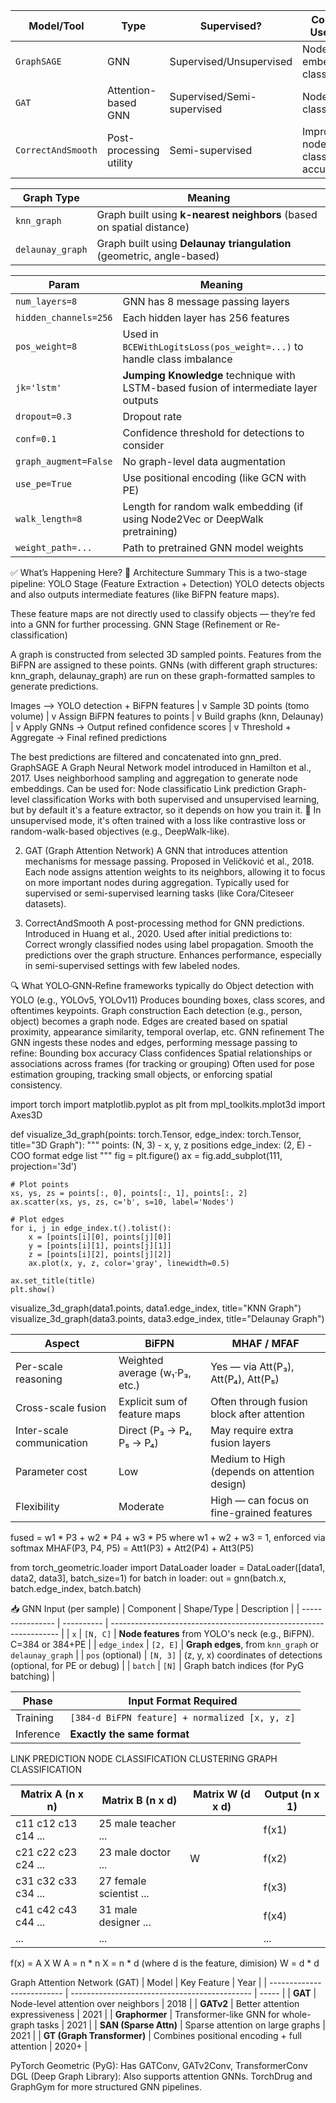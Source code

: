 | Model/Tool         | Type                    | Supervised?                | Common Use Case                       |
| ------------------ | ----------------------- | -------------------------- | ------------------------------------- |
| `GraphSAGE`        | GNN                     | Supervised/Unsupervised    | Node/graph embedding, classification  |
| `GAT`              | Attention-based GNN     | Supervised/Semi-supervised | Node classification                   |
| `CorrectAndSmooth` | Post-processing utility | Semi-supervised            | Improves node classification accuracy |

| Graph Type       | Meaning                                                               |
| ---------------- | --------------------------------------------------------------------- |
| `knn_graph`      | Graph built using **k-nearest neighbors** (based on spatial distance) |
| `delaunay_graph` | Graph built using **Delaunay triangulation** (geometric, angle-based) |

| Param                 | Meaning                                                                              |
| --------------------- | ------------------------------------------------------------------------------------ |
| `num_layers=8`        | GNN has 8 message passing layers                                                     |
| `hidden_channels=256` | Each hidden layer has 256 features                                                   |
| `pos_weight=8`        | Used in `BCEWithLogitsLoss(pos_weight=...)` to handle class imbalance                |
| `jk='lstm'`           | **Jumping Knowledge** technique with LSTM-based fusion of intermediate layer outputs |
| `dropout=0.3`         | Dropout rate                                                                         |
| `conf=0.1`            | Confidence threshold for detections to consider                                      |
| `graph_augment=False` | No graph-level data augmentation                                                     |
| `use_pe=True`         | Use positional encoding (like GCN with PE)                                           |
| `walk_length=8`       | Length for random walk embedding (if using Node2Vec or DeepWalk pretraining)         |
| `weight_path=...`     | Path to pretrained GNN model weights                                                 |

✅ What’s Happening Here?
🔧 Architecture Summary
This is a two-stage pipeline:
YOLO Stage (Feature Extraction + Detection)
YOLO detects objects and also outputs intermediate features (like BiFPN feature maps).

These feature maps are not directly used to classify objects — they’re fed into a GNN for further processing.
GNN Stage (Refinement or Re-classification)

A graph is constructed from selected 3D sampled points.
Features from the BiFPN are assigned to these points.
GNNs (with different graph structures: knn_graph, delaunay_graph) are run on these graph-formatted samples to generate predictions.

Images --> YOLO detection + BiFPN features
             |
             v
    Sample 3D points (tomo volume)
             |
             v
    Assign BiFPN features to points
             |
             v
    Build graphs (knn, Delaunay)
             |
             v
    Apply GNNs → Output refined confidence scores
             |
             v
    Threshold + Aggregate → Final refined predictions

The best predictions are filtered and concatenated into gnn_pred.
 GraphSAGE
A Graph Neural Network model introduced in Hamilton et al., 2017.
Uses neighborhood sampling and aggregation to generate node embeddings.
Can be used for:
    Node classificatio
    Link prediction
    Graph-level classification
Works with both supervised and unsupervised learning, but by default it's a feature extractor, so it depends on how you train it.
🧠 In unsupervised mode, it's often trained with a loss like contrastive loss or random-walk-based objectives (e.g., DeepWalk-like).


2. GAT (Graph Attention Network)
A GNN that introduces attention mechanisms for message passing.
Proposed in Veličković et al., 2018.
Each node assigns attention weights to its neighbors, allowing it to focus on more important nodes during aggregation.
Typically used for supervised or semi-supervised learning tasks (like Cora/Citeseer datasets).

3. CorrectAndSmooth
A post-processing method for GNN predictions.
Introduced in Huang et al., 2020.
Used after initial predictions to:
    Correct wrongly classified nodes using label propagation.
    Smooth the predictions over the graph structure.
    Enhances performance, especially in semi-supervised settings with few labeled nodes.

🔍 What YOLO‑GNN‑Refine frameworks typically do
Object detection with YOLO (e.g., YOLOv5, YOLOv11)
Produces bounding boxes, class scores, and oftentimes keypoints.
Graph construction
    Each detection (e.g., person, object) becomes a graph node.
    Edges are created based on spatial proximity, appearance similarity, temporal overlap, etc.
    GNN refinement
The GNN ingests these nodes and edges, performing message passing to refine:
    Bounding box accuracy
    Class confidences
    Spatial relationships or associations across frames (for tracking or grouping)
Often used for pose estimation grouping, tracking small objects, or enforcing spatial consistency.


import torch
import matplotlib.pyplot as plt
from mpl_toolkits.mplot3d import Axes3D

def visualize_3d_graph(points: torch.Tensor, edge_index: torch.Tensor, title="3D Graph"):
    """
    points: (N, 3) - x, y, z positions
    edge_index: (2, E) - COO format edge list
    """
    fig = plt.figure()
    ax = fig.add_subplot(111, projection='3d')
    
    # Plot points
    xs, ys, zs = points[:, 0], points[:, 1], points[:, 2]
    ax.scatter(xs, ys, zs, c='b', s=10, label='Nodes')
    
    # Plot edges
    for i, j in edge_index.t().tolist():
        x = [points[i][0], points[j][0]]
        y = [points[i][1], points[j][1]]
        z = [points[i][2], points[j][2]]
        ax.plot(x, y, z, color='gray', linewidth=0.5)

    ax.set_title(title)
    plt.show()

visualize_3d_graph(data1.points, data1.edge_index, title="KNN Graph")
visualize_3d_graph(data3.points, data3.edge_index, title="Delaunay Graph")


| Aspect                    | **BiFPN**                      | **MHAF / MFAF**                              |
| ------------------------- | ------------------------------ | -------------------------------------------- |
| Per-scale reasoning       | Weighted average (w₁·P₃, etc.) | Yes — via Att(P₃), Att(P₄), Att(P₅)          |
| Cross-scale fusion        | Explicit sum of feature maps   | Often through fusion block after attention   |
| Inter-scale communication | Direct (P₃ → P₄, P₅ → P₄)      | May require extra fusion layers              |
| Parameter cost            | Low                            | Medium to High (depends on attention design) |
| Flexibility               | Moderate                       | High — can focus on fine-grained features    |

fused = w1 * P3 + w2 * P4 + w3 * P5
    where w1 + w2 + w3 = 1, enforced via softmax
MHAF(P3, P4, P5) = Att1(P3) + Att2(P4) + Att3(P5)


from torch_geometric.loader import DataLoader
loader = DataLoader([data1, data2, data3], batch_size=1)
for batch in loader:
    out = gnn(batch.x, batch.edge_index, batch.batch)


📥 GNN Input (per sample)
| Component        | Shape/Type | Description                                                       |
| ---------------- | ---------- | ----------------------------------------------------------------- |
| `x`              | `[N, C]`   | **Node features** from YOLO's neck (e.g., BiFPN). C=384 or 384+PE |
| `edge_index`     | `[2, E]`   | **Graph edges**, from `knn_graph` or `delaunay_graph`             |
| `pos` (optional) | `[N, 3]`   | (z, y, x) coordinates of detections (optional, for PE or debug)   |
| `batch`          | `[N]`      | Graph batch indices (for PyG batching)                            |


| Phase     | Input Format Required                          |
| --------- | ---------------------------------------------- |
| Training  | `[384-d BiFPN feature] + normalized [x, y, z]` |
| Inference | **Exactly the same format**                    |

LINK PREDICTION
NODE CLASSIFICATION
CLUSTERING
GRAPH CLASSIFICATION 

Matrix A (n x n)       | Matrix B (n x d)                               | Matrix W (d x d)   | Output (n x 1)
-----------------------|------------------------------------------------|--------------------|----------------
c11 c12 c13 c14 ...    | 25   male    teacher   ...                    |                    | f(x1)
c21 c22 c23 c24 ...    | 23   male    doctor     ...                    |        W           | f(x2)
c31 c32 c33 c34 ...    | 27   female  scientist  ...                    |                    | f(x3)
c41 c42 c43 c44 ...    | 31   male    designer   ...                    |                    | f(x4)
...                    | ...                                            |                    | ...



f(x) = A X W
A  =  n * n
X = n * d (where d is the feature, dimision)
W = d * d 

Graph Attention Network (GAT)
| Model                      | Key Feature                                   | Year  |
| -------------------------- | --------------------------------------------- | ----- |
| **GAT**                    | Node-level attention over neighbors           | 2018  |
| **GATv2**                  | Better attention expressiveness               | 2021  |
| **Graphormer**             | Transformer-like GNN for whole-graph tasks    | 2021  |
| **SAN (Sparse Attn)**      | Sparse attention on large graphs              | 2021  |
| **GT (Graph Transformer)** | Combines positional encoding + full attention | 2020+ |

PyTorch Geometric (PyG): Has GATConv, GATv2Conv, TransformerConv
DGL (Deep Graph Library): Also supports attention GNNs.
TorchDrug and GraphGym for more structured GNN pipelines.